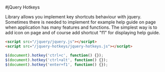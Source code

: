 #jQuery Hotkeys

Library allows you implement key shortcuts behaviour with jquery. Sometimes there is needed to implement for example help guide on page when application has many features and functions. The simplest way is to add icon on page and of course add shortcut "f1" for displaying help guide.

 ````html
<script src="/jquery/jquery.js"></script>
<script src="/jquery-hotkeys/jquery-hotkeys.js"></script>
 ````

 ````javascript
$(document).hotkey('ctrl+c', function() {});
$(document).hotkey('ctrl+alt', function() {});
$(document).hotkey('enter+f1', function() {});
````

